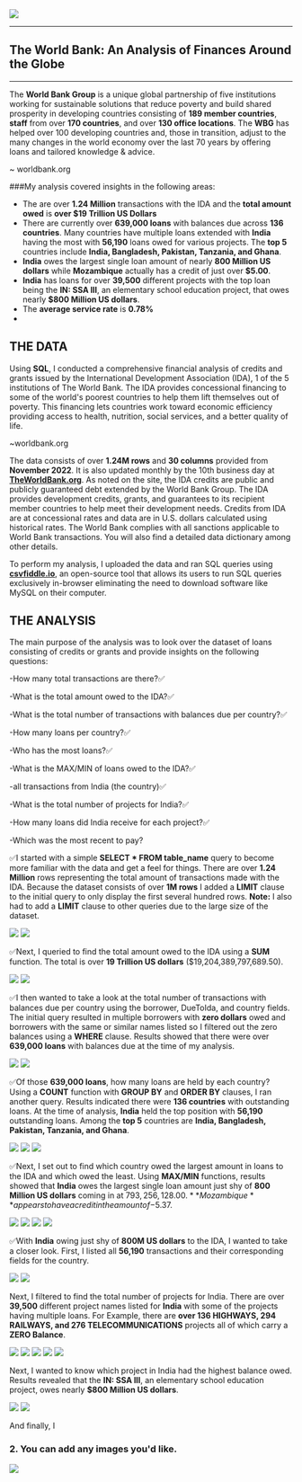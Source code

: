 <img src="images/worldbank_logo.png?raw=true"/>

---
## The World Bank: An Analysis of Finances Around the Globe
---


The **World Bank Group** is a unique global partnership of five institutions working for sustainable solutions that reduce poverty and build shared prosperity in developing countries consisting of **189 member countries**, **staff** from over **170 countries**, and over **130 office locations**. The **WBG** has helped over 100 developing countries and, those in transition, adjust to the many changes in the world economy over the last 70 years by offering loans and tailored knowledge & advice. 

~ worldbank.org


###My analysis covered insights in the following areas:

- The are over **1.24 Million** transactions with the IDA and the **total amount owed** is **over $19 Trillion US Dollars**
- There are currently over **639,000 loans** with balances due across **136 countries**.  Many countries have multiple loans extended with **India** having the most with **56,190** loans owed for various projects. The **top 5** countries include **India, Bangladesh, Pakistan, Tanzania, and Ghana**.
- **India** owes the largest single loan amount of nearly **800 Million US dollars** while **Mozambique** actually has a credit of just over **$5.00**.
- **India** has loans for over **39,500** different projects with the top loan being the **IN: SSA III**, an elementary school education project, that owes nearly **$800 Million US dollars**.
- The **average service rate** is **0.78%**
-

## THE DATA
Using **SQL**, I conducted a comprehensive financial analysis of credits and grants issued by the International Development Association (IDA), 1 of the 5 institutions of The World Bank.  The IDA provides concessional financing to some of the world's poorest countries to help them lift themselves out of poverty. This financing lets countries work toward economic efficiency providing access to health, nutrition, social services, and a better quality of life. 

~worldbank.org

The data consists of over **1.24M rows** and **30 columns** provided from **November 2022**. It is also updated monthly by the 10th business day at [**TheWorldBank.org**](https://finances.worldbank.org/Loans-and-Credits/IDA-Statement-Of-Credits-and-Grants-Historical-Dat/tdwh-3krx). As noted on the site, the IDA credits are public and publicly guaranteed debt extended by the World Bank Group. The IDA provides development credits, grants, and guarantees to its recipient member countries to help meet their development needs.  Credits from IDA are at concessional rates and data are in U.S. dollars calculated using historical rates. The World Bank complies with all sanctions applicable to World Bank transactions.  You will also find a detailed data dictionary among other details.

To perform my analysis, I uploaded the data and ran SQL queries using [**csvfiddle.io**](https://csvfiddle.io), an open-source tool that allows its users to run SQL queries exclusively in-browser eliminating the need to download software like MySQL on their computer.


## THE ANALYSIS

The main purpose of the analysis was to look over the dataset of loans consisting of credits or grants and provide insights on the following questions:


-How many total transactions are there?✅

-What is the total amount owed to the IDA?✅

-What is the total number of transactions with balances due per country?✅ 

-How many loans per country?✅

-Who has the most loans?✅ 

-What is the MAX/MIN of loans owed to the IDA?✅

-all transactions from India (the country)✅

-What is the total number of projects for India?✅

-How many loans did India receive for each project?✅

-Which was the most recent to pay?
 



✅I started with a simple **SELECT * FROM table_name** query to become more familiar with the data and get a feel for things.  There are over **1.24 Million** rows representing the total amount of transactions made with the IDA. Because the dataset consists of over **1M rows** I added a **LIMIT** clause to the initial query to only display the first several hundred rows.  **Note:**  I also had to add a **LIMIT** clause to other queries due to the large size of the dataset.

<img src="images/Code3.png?raw=true"/>
<img src="images/Code3Query.png?raw=true"/>

✅Next, I queried to find the total amount owed to the IDA using a **SUM** function. The total is over **19 Trillion US dollars** ($19,204,389,797,689.50).

<img src="images/Code9.png?raw=true"/>
<img src="images/Code9Query.png?raw=true"/>

✅I then wanted to take a look at the total number of transactions with balances due per country using the borrower, DueToIda, and country fields.  The initial query resulted in multiple borrowers with **zero dollars** owed and borrowers with the same or similar names listed so I filtered out the zero balances using a **WHERE** clause.  Results showed that there were over **639,000 loans** with balances due at the time of my analysis.

<img src="images/Code2.png?raw=true"/>
<img src="images/Code2Query.png?raw=true"/>

✅Of those **639,000 loans**, how many loans are held by each country?  Using a **COUNT** function with **GROUP BY** and **ORDER BY** clauses, I ran another query. Results indicated there were **136 countries** with outstanding loans.  At the time of analysis, **India** held the top position with **56,190** outstanding loans.  Among the **top 5** countries are **India, Bangladesh, Pakistan, Tanzania, and Ghana**.

<img src="images/Code1.png?raw=true"/>
<img src="images/Code1Query.png?raw=true"/>
<img src="images/Code2Query2.png?raw=true"/>

✅Next, I set out to find which country owed the largest amount in loans to the IDA and which owed the least.  Using **MAX/MIN** functions, results showed that **India** owes the largest single loan amount just shy of **800 Million US dollars** coming in at $793,256,128.00. **Mozambique** appears to have a credit in the amount of -$5.37. 

<img src="images/Code4.png?raw=true"/>
<img src="images/Code4Query.png?raw=true"/>
<img src="images/Code5.png?raw=true"/>
<img src="images/Code5Query.png?raw=true"/>

✅With **India** owing just shy of **800M US dollars** to the IDA, I wanted to take a closer look.  First, I listed all **56,190** transactions and their corresponding fields for the country.

<img src="images/Code6.png?raw=true"/>
<img src="images/Code6Query.png?raw=true"/>

Next, I filtered to find the total number of projects for India. There are over **39,500** different project names listed for **India** with some of the projects having multiple loans. For Example, there are **over 136 HIGHWAYS, 294 RAILWAYS, and 276 TELECOMMUNICATIONS** projects all of which carry a **ZERO Balance**.

<img src="images/Code7.png?raw=true"/>
<img src="images/Code7Query.png?raw=true"/>
<img src="images/Code7Query2A.png?raw=true"/>
<img src="images/Code10.png?raw=true"/>
<img src="images/Code10Query.png?raw=true"/>

Next, I wanted to know which project in India had the highest balance owed.  Results revealed that the **IN: SSA III**, an elementary school education project, owes nearly **$800 Million US dollars**.


<img src="images/Code8.png?raw=true"/>
<img src="images/Code8Query.png?raw=true"/>


And finally, I 
### 2. You can add any images you'd like. 

<img src="images/dummy_thumbnail.jpg?raw=true"/>
